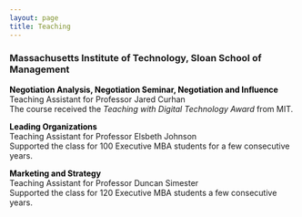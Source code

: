 ```yaml
---
layout: page
title: Teaching
---
```



### Massachusetts Institute of Technology, Sloan School of Management

<span style="color:#000000"><b>Negotiation Analysis, Negotiation Seminar, Negotiation and Influence</b></span><br>
Teaching Assistant for Professor Jared Curhan<br>
The course received the _Teaching with Digital Technology Award_ from MIT.

<span style="color:#000000"><b>Leading Organizations</b></span> <br>
Teaching Assistant for Professor Elsbeth Johnson <br>
Supported the class for 100 Executive MBA students for a few consecutive years.

<span style="color:#000000"><b>Marketing and Strategy</b></span> <br>
Teaching Assistant for Professor Duncan Simester <br>
Supported the class for 120 Executive MBA students a few consecutive years.

